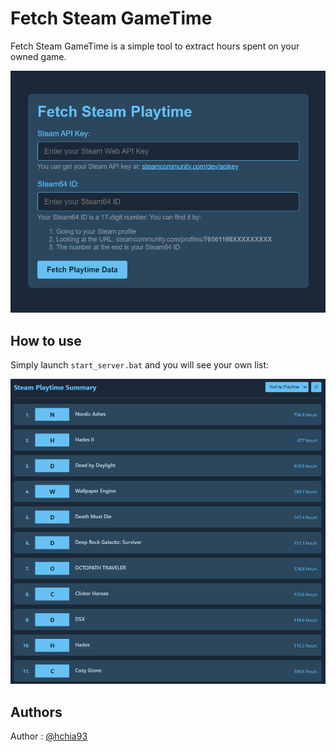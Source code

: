 # Fetch Steam GameTime
Fetch Steam GameTime is a simple tool to extract hours spent on your owned game.

![fetch](fetch.png)

## How to use
Simply launch `start_server.bat` and you will see your own list:

![index](index.png)

## Authors
Author : [@hchia93](https://www.github.com/hchia93)
